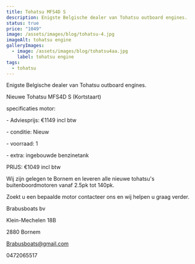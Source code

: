 ```yaml
---
title: Tohatsu MFS4D S
description: Enigste Belgische dealer van Tohatsu outboard engines.
status: true
price: "1049"
image: /assets/images/blog/tohatsu-4.jpg
imageAlt: tohatsu engine
galleryImages:
  - image: /assets/images/blog/tohatsu4aa.jpg
    label: tohatsu engine
tags:
  - tohatsu
---
```

Enigste Belgische dealer van Tohatsu outboard engines.

Nieuwe Tohatsu MFS4D S (Kortstaart)

specificaties motor:

\- Adviesprijs: €1149 incl btw

\- conditie: Nieuw

\- voorraad: 1

\- extra: ingebouwde benzinetank

PRIJS: €1049 incl btw

Wij zijn gelegen te Bornem en leveren alle nieuwe tohatsu's buitenboordmotoren vanaf 2.5pk tot 140pk.

Zoekt u een bepaalde motor contacteer ons en wij helpen u graag verder.

Brabusboats bv

Klein-Mechelen 18B

2880 Bornem

Brabusboats@gmail.com

0472065517

